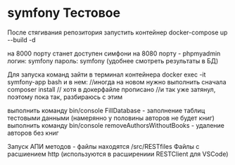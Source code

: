 # symfony Тестовое
После стягивания репозитория
запустить контейнер docker-compose up --build -d

на 8000 порту станет доступен симфони
на 8080 порту - phpmyadmin логин: symfony пароль: symfony (удобнее смотреть результаты в БД)

Для запуска команд зайти в терминал контейнера docker exec -it symfony-app bash
и в нем:
//иногда на новом нужно выполнить сначала composer install
// хотя в докерфайле прописано
//и так уже затянул, поэтому пока так, разбираюсь с этим

выполнить команду bin/console FillDatabase - заполнение таблиц тестовыми данными (намерянно у половины авторов не будет книг)
выполнить команду bin/console removeAuthorsWithoutBooks - удаление авторов без книг

Запуск АПИ методов - файлы находятся /src/RESTfiles
Файлы с расшиением http (используются в расширениии RESTClient для VSCode)
